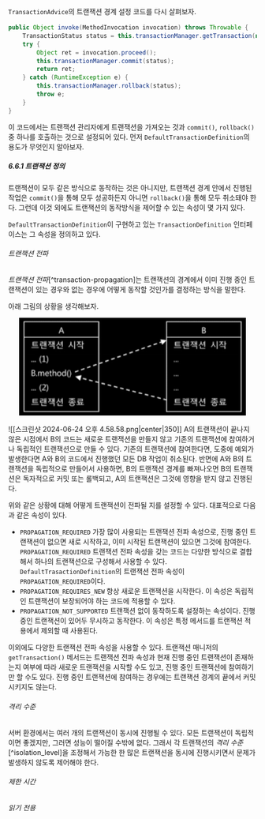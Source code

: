 `TransactionAdvice`의 트랜잭션 경계 설정 코드를 다시 살펴보자.
```java
public Object invoke(MethodInvocation invocation) throws Throwable {
	TransactionStatus status = this.transactionManager.getTransaction(new DefaultTransactionDefinition());
	try {
		Object ret = invocation.proceed();
		this.transactionManager.commit(status);
		return ret;
	} catch (RuntimeException e) {
		this.transactionManager.rollback(status);
		throw e;
	}
}
```
이 코드에서는 트랜잭션 관리자에게 트랜잭션을 가져오는 것과 `commit()`, `rollback()` 중 하나를 호출하는 것으로 설정되어 있다. 먼저 `DefaultTransactionDefinition`의 용도가 무엇인지 알아보자.

##### 6.6.1 트랜잭션 정의
트랜잭션이 모두 같은 방식으로 동작하는 것은 아니지만, 트랜잭션 경계 안에서 진행된 작업은 `commit()`을 통해 모두 성공하든지 아니면 `rollback()`을 통해 모두 취소돼야 한다. 그런데 이것 외에도 트랜잭션의 동작방식을 제어할 수 있는 속성이 몇 가지 있다.

`DefaultTransactionDefinition`이 구현하고 있는 `TransactionDefinition` 인터페이스는 그 속성을 정의하고 있다.
###### 트랜잭션 전파
*트랜잭션 전파*[^transaction-propagation]는 트랜잭션의 경계에서 이미 진행 중인 트랜잭션이 있는 경우와 없는 경우에 어떻게 동작할 것인가를 결정하는 방식을 말한다.

아래 그림의 상황을 생각해보자.
<p align="center">
	<img width="460" src="../../../images/스크린샷 2024-06-24 오후 4.58.58.png">
</p>

![[스크린샷 2024-06-24 오후 4.58.58.png|center|350]]
A의 트랜잭션이 끝나지 않은 시점에서 B의 코드는 새로운 트랜잭션을 만들지 않고 기존의 트랜잭션에 참여하거나 독립적인 트랜잭션으로 만들 수 있다. 기존의 트랜잭션에 참여한다면, 도중에 예외가 발생한다면 A와 B의 코드에서 진행했던 모든 DB 작업이 취소된다. 반면에 A와 B의 트랜잭션을 독립적으로 만들어서 사용하면, B의 트랜잭션 경계를 빠져나오면 B의 트랜잭션은 독자적으로 커밋 또는 롤백되고, A의 트랜잭션은 그것에 영향을 받지 않고 진행된다.

위와 같은 상황에 대해 어떻게 트랜잭션이 전파될 지를 설정할 수 있다. 대표적으로 다음과 같은 속성이 있다.
- `PROPAGATION_REQUIRED`
  가장 많이 사용되는 트랜잭션 전파 속성으로, 진행 중인 트랜잭션이 없으면 새로 시작하고, 이미 시작된 트랜잭션이 있으면 그것에 참여한다. `PROPAGATION_REQUIRED` 트랜잭션 전파 속성을 갖는 코드는 다양한 방식으로 결합해서 하나의 트랜잭션으로 구성해서 사용할 수 있다. `DefaultTrasactionDefinition`의 트랜잭션 전파 속성이 `PROPAGATION_REQUIRED`이다.
- `PROPAGATION_REQUIRES_NEW`
  항상 새로운 트랜잭션을 시작한다. 이 속성은 독립적인 트랜잭션이 보장되어야 하는 코드에 적용할 수 있다.
- `PROPAGATION_NOT_SUPPORTED`
  트랜잭션 없이 동작하도록 설정하는 속성이다. 진행 중인 트랜잭션이 있어두 무시하고 동작한다. 이 속성은 특정 메서드를 트랜잭션 적용에서 제외할 때 사용된다.

이외에도 다양한 트랜잭션 전파 속성을 사용할 수 있다. 트랜잭션 매니저의 `getTransaction()` 메서드는 트랜잭션 전파 속성과 현재 진행 중인 트랜잭션이 존재하는지 여부에 따라 새로운 트랜잭션을 시작할 수도 있고, 진행 중인 트랜잭션에 참여하기만 할 수도 있다. 진행 중인 트랜잭션에 참여하는 경우에는 트랜잭션 경계의 끝에서 커밋시키지도 않는다.
###### 격리 수준
서버 환경에서는 여러 개의 트랜잭션이 동시에 진행될 수 있다. 모든 트랜잭션이 독립적이면 좋겠지만, 그러면 성능이 떨어질 수밖에 없다. 그래서 각 트랜잭션의 *격리 수준*[^isolation_level]을 조정해서 가능한 한 많은 트랜잭션을 동시에 진행시키면서 문제가 발생하지 않도록 제어해야 한다. 

###### 제한 시간

###### 읽기 전용
